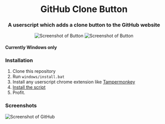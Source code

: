 
<div align="center">
  <h1>GitHub Clone Button</h1>
  <h3>A userscript which adds a clone button to the GitHub website</h3>

  ![Screenshot of Button](https://user-images.githubusercontent.com/110846042/189494295-b6d7c9d6-a518-4128-a0b2-7a14728cb5ac.png#gh-light-mode-only)
  ![Screenshot of Button](https://user-images.githubusercontent.com/110846042/189494299-572e352a-1ef4-429c-8541-18ff330ec2b3.png#gh-dark-mode-only)

</div>

#### Currently Windows only

### Installation
1. Clone this repository
2. Run ```windows/install.bat```
3. Install any userscript chrome extension like [Tampermonkey](https://chrome.google.com/webstore/detail/tampermonkey/dhdgffkkebhmkfjojejmpbldmpobfkfo)
4. [Install the script](https://github.com/bennett-sh/gh-clone-button/raw/main/clone-button.user.js)
5. Profit.

### Screenshots
<img src="https://user-images.githubusercontent.com/110846042/189494019-9bacc22a-eb3f-435f-9e84-f9b579ad4381.png" alt="Screenshot of GitHub">

